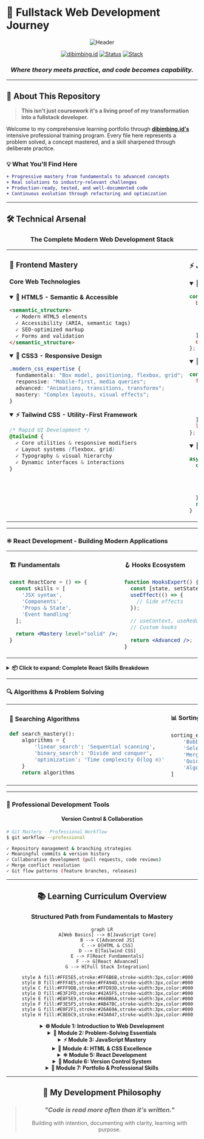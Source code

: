 # 🚀 Fullstack Web Development Journey

<div align="center">

![Header](https://capsule-render.vercel.app/api?type=waving&color=gradient&customColorList=6,11,20&height=300&section=header&text=Fullstack%20Developer%20in%20Training&fontSize=50&fontAlignY=40&desc=Building%20Production-Ready%20Skills%20Through%20Intensive%20Learning&descAlignY=55&descSize=20)

[![dibimbing.id](https://img.shields.io/badge/🎓_Trained_by-dibimbing.id-0066cc?style=for-the-badge&labelColor=000000)](https://dibimbing.id)
[![Status](https://img.shields.io/badge/📚_Status-Actively_Learning-00cc66?style=for-the-badge&labelColor=000000)]()
[![Stack](https://img.shields.io/badge/💻_Focus-Full--Stack_Development-ff6b35?style=for-the-badge&labelColor=000000)]()

### *Where theory meets practice, and code becomes capability.*

</div>

---

## 🎯 About This Repository

> **This isn't just coursework it's a living proof of my transformation into a fullstack developer.**

Welcome to my comprehensive learning portfolio through [**dibimbing.id's**](https://dibimbing.id) intensive professional training program. Every file here represents a problem solved, a concept mastered, and a skill sharpened through deliberate practice.

### 💡 What You'll Find Here

```diff
+ Progressive mastery from fundamentals to advanced concepts
+ Real solutions to industry-relevant challenges
+ Production-ready, tested, and well-documented code
+ Continuous evolution through refactoring and optimization
```

---

## 🛠️ Technical Arsenal

<div align="center">

### The Complete Modern Web Development Stack

</div>

<table>
<tr>
<td width="50%" valign="top">

### 🎨 Frontend Mastery

#### **Core Web Technologies**

<details open>
<summary><b>📝 HTML5 - Semantic & Accessible</b></summary>

```html
<semantic_structure>
  ✓ Modern HTML5 elements
  ✓ Accessibility (ARIA, semantic tags)
  ✓ SEO-optimized markup
  ✓ Forms and validation
</semantic_structure>
```
</details>

<details open>
<summary><b>🎨 CSS3 - Responsive Design</b></summary>

```css
.modern_css_expertise {
  fundamentals: "Box model, positioning, flexbox, grid";
  responsive: "Mobile-first, media queries";
  advanced: "Animations, transitions, transforms";
  mastery: "Complex layouts, visual effects";
}
```
</details>

<details open>
<summary><b>⚡ Tailwind CSS - Utility-First Framework</b></summary>

```css
/* Rapid UI Development */
@tailwind {
  ✓ Core utilities & responsive modifiers
  ✓ Layout systems (flexbox, grid)
  ✓ Typography & visual hierarchy
  ✓ Dynamic interfaces & interactions
}
```
</details>

</td>
<td width="50%" valign="top">

### ⚡ JavaScript Ecosystem

<details open>
<summary><b>🔧 JavaScript Fundamentals</b></summary>

```javascript
const fundamentals = {
  basics: [
    'Variables & data types',
    'Control flow & loops',
    'Functions & scope',
    'Arrays & objects'
  ],
  essential: true
};
```
</details>

<details open>
<summary><b>🚀 Modern JavaScript (ES6+)</b></summary>

```javascript
const modernJS = {
  features: [
    'Arrow functions & destructuring',
    'Template literals',
    'Array methods (map, filter, reduce)',
    'Spread/rest operators',
    'Classes & inheritance'
  ],
  level: 'Advanced'
};
```
</details>

<details open>
<summary><b>🧠 Advanced Concepts</b></summary>

```javascript
async function masterJS() {
  const skills = {
    async: ['Promises', 'Async/Await'],
    dom: ['Manipulation', 'Events'],
    oop: ['Classes', 'Encapsulation'],
    functional: ['Higher-order functions']
  };
  return skills;
}
```
</details>

</td>
</tr>
</table>

---

### ⚛️ React Development - Building Modern Applications

<div align="center">


</div>

<table>
<tr>
<td width="33%" valign="top">

#### 🏗️ **Fundamentals**

```jsx
const ReactCore = () => {
  const skills = [
    'JSX syntax',
    'Components',
    'Props & State',
    'Event handling'
  ];
  
  return <Mastery level="solid" />;
}
```

</td>
<td width="33%" valign="top">

#### 🪝 **Hooks Ecosystem**

```jsx
function HooksExpert() {
  const [state, setState] = useState();
  useEffect(() => {
    // Side effects
  });
  
  // useContext, useReducer
  // Custom hooks
  
  return <Advanced />;
}
```

</td>
<td width="33%" valign="top">

#### 🚦 **Routing & APIs**

```jsx
const FullStack = {
  routing: 'React Router',
  api: 'RESTful integration',
  crud: 'Complete operations',
  deploy: 'Production ready'
};
```

</td>
</tr>
</table>

<details>
<summary><b>📦 Click to expand: Complete React Skills Breakdown</b></summary>

<br>

```javascript
const reactExpertise = {
  fundamentals: {
    components: 'Functional & Class components',
    jsx: 'JSX syntax and composition',
    props: 'Props passing and validation',
    state: 'State management patterns',
    events: 'Event handling in React'
  },
  
  hooksEcosystem: {
    useState: 'Component state management',
    useEffect: 'Side effects & lifecycle',
    useContext: 'Global state sharing',
    useReducer: 'Complex state logic',
    customHooks: 'Reusable logic patterns'
  },
  
  advancedPatterns: {
    contextAPI: 'Application-wide state',
    composition: 'Component composition',
    optimization: 'Performance tuning',
    patterns: 'Design patterns in React'
  },
  
  styling: {
    approaches: 'Multiple styling methods',
    tailwind: 'Tailwind CSS integration',
    responsive: 'Mobile-first components',
    themes: 'Theming strategies'
  },
  
  routing: {
    reactRouter: 'Route configuration',
    dynamic: 'Dynamic route parameters',
    protected: 'Protected routes',
    navigation: 'Programmatic navigation'
  },
  
  apiIntegration: {
    restful: 'RESTful API consumption',
    crud: 'Create, Read, Update, Delete',
    http: 'Axios/Fetch for HTTP requests',
    async: 'Async data patterns',
    errors: 'Error handling & loading states'
  },
  
  deployment: {
    build: 'Production optimization',
    hosting: 'Deployment platforms',
    env: 'Environment configuration',
    performance: 'Bundle optimization'
  }
};
```

</details>

---

### 🔍 Algorithms & Problem Solving

<div align="center">


</div>

<table>
<tr>
<td width="50%">

#### 🔎 **Searching Algorithms**

```python
def search_mastery():
    algorithms = {
        'linear_search': 'Sequential scanning',
        'binary_search': 'Divide and conquer',
        'optimization': 'Time complexity O(log n)'
    }
    return algorithms
```

</td>
<td width="50%">

#### 📊 **Sorting Algorithms**

```python
sorting_expertise = [
    'Bubble Sort - O(n²)',
    'Selection Sort - O(n²)',
    'Merge Sort - O(n log n)',
    'Quick Sort - O(n log n)',
    'Algorithm analysis & optimization'
]
```

</td>
</tr>
</table>

---

### 🔧 Professional Development Tools

<div align="center">

#### Version Control & Collaboration

</div>

```bash
# Git Mastery - Professional Workflow
$ git workflow --professional

✓ Repository management & branching strategies
✓ Meaningful commits & version history
✓ Collaborative development (pull requests, code reviews)
✓ Merge conflict resolution
✓ Git flow patterns (feature branches, releases)
```

<div align="center">

---

## 📚 Learning Curriculum Overview

<div align="center">

### Structured Path from Fundamentals to Mastery

</div>

```mermaid
graph LR
    A[Web Basics] --> B[JavaScript Core]
    B --> C[Advanced JS]
    C --> D[HTML & CSS]
    D --> E[Tailwind CSS]
    E --> F[React Fundamentals]
    F --> G[React Advanced]
    G --> H[Full Stack Integration]
    
    style A fill:#FFE5E5,stroke:#FF6B6B,stroke-width:3px,color:#000
    style B fill:#FFF4E5,stroke:#FFA94D,stroke-width:3px,color:#000
    style C fill:#FFF9DB,stroke:#FFD93D,stroke-width:3px,color:#000
    style D fill:#E3F2FD,stroke:#42A5F5,stroke-width:3px,color:#000
    style E fill:#E8F5E9,stroke:#66BB6A,stroke-width:3px,color:#000
    style F fill:#F3E5F5,stroke:#AB47BC,stroke-width:3px,color:#000
    style G fill:#E0F2F1,stroke:#26A69A,stroke-width:3px,color:#000
    style H fill:#C8E6C9,stroke:#43A047,stroke-width:3px,color:#000
```

<details>
<summary><b>🌐 Module 1: Introduction to Web Development</b></summary>

- Web architecture & client-server model
- Development environment setup
- Industry overview & career paths
- Professional workflow fundamentals

</details>

<details>
<summary><b>🧩 Module 2: Problem-Solving Essentials</b></summary>

- Computational thinking
- Algorithm design principles
- Debugging techniques
- Code optimization strategies

</details>

<details>
<summary><b>⚡ Module 3: JavaScript Mastery</b></summary>

**Part 1: Fundamentals**
- Variables, data types, operators
- Control flow and loops
- Functions and scope
- Arrays and objects

**Part 2: Modern JavaScript**
- ES6+ features
- Array methods (map, filter, reduce)
- Object-oriented programming
- Template literals

**Part 3: Advanced Concepts**
- Asynchronous JavaScript
- DOM manipulation
- Web APIs
- Functional programming

**Part 4: Algorithms**
- Searching algorithms
- Sorting algorithms
- Algorithm optimization

**Part 5: Tools & Libraries**
- Lodash utilities
- Development best practices

</details>

<details>
<summary><b>🎨 Module 4: HTML & CSS Excellence</b></summary>

**HTML5**
- Semantic markup
- Accessibility standards
- Forms and validation
- SEO optimization

**CSS3**
- Layout systems (Flexbox, Grid)
- Responsive design
- Animations and transitions
- Modern CSS features

**Tailwind CSS**
- Utility-first methodology
- Rapid prototyping
- Component styling
- Production optimization

</details>

<details>
<summary><b>⚛️ Module 5: React Development</b></summary>

**Fundamentals**
- Component architecture
- JSX and composition
- Props and state
- Event handling

**Hooks**
- useState, useEffect
- useContext, useReducer
- Custom hooks

**Advanced**
- Context API
- Performance optimization
- Component patterns

**Styling**
- Component styling approaches
- Tailwind integration

**Routing**
- React Router
- Dynamic routing
- Protected routes

**API Integration**
- RESTful APIs
- CRUD operations
- Async patterns

**Deployment**
- Production builds
- Optimization strategies

</details>

<details>
<summary><b>🔧 Module 6: Version Control System</b></summary>

- Git fundamentals
- Repository management
- Branching strategies
- Collaboration workflow
- Best practices

</details>

<details>
<summary><b>💼 Module 7: Portfolio & Professional Skills</b></summary>

- Portfolio development
- Business requirements
- Professional communication
- Career preparation

</details>

---

## 🎯 My Development Philosophy

<div align="center">

> ### *"Code is read more often than it's written."*
> Building with intention, documenting with clarity, learning with purpose.

</div>
